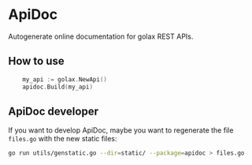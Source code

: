 # ApiDoc

Autogenerate online documentation for golax REST APIs.

## How to use

```go
    my_api := golax.NewApi()
    apidoc.Build(my_api)
```

## ApiDoc developer

If you want to develop ApiDoc, maybe you want to regenerate the
file `files.go` with the new static files:

```sh
go run utils/genstatic.go --dir=static/ --package=apidoc > files.go
```
